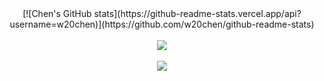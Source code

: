 <div align="center"> 
[![Chen's GitHub stats](https://github-readme-stats.vercel.app/api?username=w20chen)](https://github.com/w20chen/github-readme-stats)
</div><br>

<div align="center"> 
<img src="https://github-readme-stats.vercel.app/api/top-langs/?username=w20chen&hide_title=true&hide_border=true&layout=compact&langs_count=6&text_color=000&icon_color=fff&bg_color=0,52fa5a,4dfcff,c64dff&theme=graywhite" />
</div><br>

<div align="center">
<img src="https://visitor-badge.glitch.me/badge?page_id=w20chen" />
</div><br>
